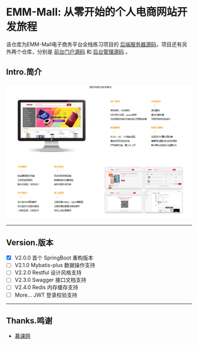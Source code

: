 # EMM-Mall: 从零开始的个人电商网站开发旅程

该仓库为EMM-Mall电子商务平台全栈练习项目的 [后端服务器源码](https://github.com/Emmettwoo/EMM-Mall-Backend)，项目还有另外两个仓库，分别是 [前台门户源码](https://github.com/Emmettwoo/EMM-Mall-Portal) 和 [后台管理源码](https://github.com/Emmettwoo/EMM-Mall-Manage) 。



## Intro.简介

![Features](/resources/Features.png)

[^图 Features.png]: 基于V1.0.0版本的项目功能图

---

## Version.版本

- [x] V2.0.0 首个 SpringBoot 重构版本
- [ ] V2.1.0 Mybatis-plus 数据操作支持
- [ ] V2.2.0 Restful 设计风格支持
- [ ] V2.3.0 Swagger 接口文档支持
- [ ] V2.4.0 Redis 内存缓存支持
- [ ] More... JWT 登录校验支持

---

## Thanks.鸣谢

- [慕课网](https://coding.imooc.com/class/96.html)

